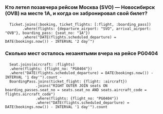 ### Кто летел позавчера рейсом Москва (SVO) — Новосибирск (OVB) на месте 1A, и когда он забронировал свой билет?
####
      Ticket.joins(:booking, ticket_flights: [:flight, :boarding_pass])
            .where(flights: {departure_airport: "SVO", arrival_airport: "OVB"}, boarding_pass: {seat_no: "1A"})
            .where("DATE(flights.scheduled_departure) = DATE(bookings.now()) - INTERVAL '2 day'")

### Сколько мест осталось незанятыми вчера на рейсе PG0404
####
      Seat.joins(aircraft: :flights)
      .where(flights: {flight_no: "PG0404"})
      .where("DATE(flights.scheduled_departure) = DATE(bookings.now()) - INTERVAL '1 day'").count -
      BoardingPass.joins(ticket_flight: {flight: :aircraft})
                  .joins("RIGHT OUTER JOIN seats ON boarding_passes.seat_no = seats.seat_no AND seats.aircraft_code = flights.aircraft_code")
                  .where(flights: {flight_no: "PG0404"})
                  .where("DATE(flights.scheduled_departure) = DATE(bookings.now()) - INTERVAL '1 day'").count
